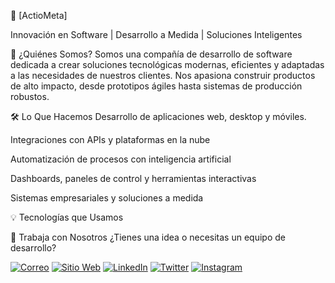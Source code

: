 🧠 [ActioMeta]

Innovación en Software | Desarrollo a Medida | Soluciones Inteligentes

🚀 ¿Quiénes Somos?
Somos una compañía de desarrollo de software dedicada a crear soluciones tecnológicas modernas, eficientes y adaptadas a las necesidades de nuestros clientes. Nos apasiona construir productos de alto impacto, desde prototipos ágiles hasta sistemas de producción robustos.

🛠️ Lo Que Hacemos
Desarrollo de aplicaciones web, desktop y móviles.

Integraciones con APIs y plataformas en la nube

Automatización de procesos con inteligencia artificial

Dashboards, paneles de control y herramientas interactivas

Sistemas empresariales y soluciones a medida

💡 Tecnologías que Usamos

🤝 Trabaja con Nosotros
¿Tienes una idea o necesitas un equipo de desarrollo?

[![Correo](https://img.shields.io/badge/Email-D14836?style=flat&logo=gmail&logoColor=white)](mailto:actiometa@gmail.com)
[![Sitio Web](https://img.shields.io/badge/Sitio_Web-000000?style=flat&logo=Google-Chrome&logoColor=white)](https://actiometa.tech)
[![LinkedIn](https://img.shields.io/badge/LinkedIn-0A66C2?style=flat&logo=linkedin&logoColor=white)]()
[![Twitter](https://img.shields.io/badge/X-000000?style=flat&logo=twitter&logoColor=white)]()
[![Instagram](https://img.shields.io/badge/Instagram-E4405F?style=flat&logo=instagram&logoColor=white)](https://www.instagram.com/actio.meta?igsh=NW5vcTZodmJvNGM0)
